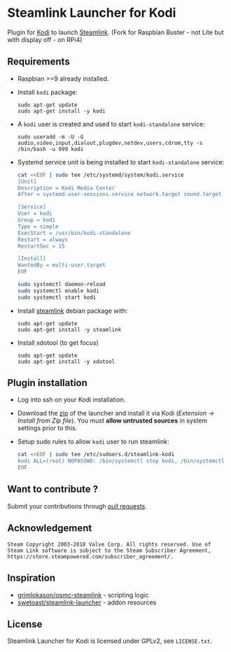 # Steamlink Launcher for Kodi

Plugin for [Kodi](https://kodi.tv/) to launch [Steamlink](https://steamcommunity.com/app/353380/discussions/6/2806204039992195182/).
(Fork for Raspbian Buster - not Lite but with display off - on RPi4)

## Requirements

* Raspbian >=9 already installed.

* Install `kodi` package:

  ```shell
  sudo apt-get update
  sudo apt-get install -y kodi
  ```

* A `kodi` user is created and used to start `kodi-standalone` service:

  ```shell
  sudo useradd -m -U -G audio,video,input,dialout,plugdev,netdev,users,cdrom,tty -s /bin/bash -u 999 kodi
  ```

* Systemd service unit is being installed to start `kodi-standalone` service:

  ```bash
  cat <<EOF | sudo tee /etc/systemd/system/kodi.service
  [Unit]
  Description = Kodi Media Center
  After = systemd-user-sessions.service network.target sound.target

  [Service]
  User = kodi
  Group = kodi
  Type = simple
  ExecStart = /usr/bin/kodi-standalone
  Restart = always
  RestartSec = 15

  [Install]
  WantedBy = multi-user.target
  EOF

  sudo systemctl daemon-reload
  sudo systemctl enable kodi
  sudo systemctl start kodi
  ```

* Install [steamlink](https://steamcommunity.com/app/353380/discussions/0/1743353164093954254) debian package with:

  ```shell
  sudo apt-get update
  sudo apt-get install -y steamlink
  ```
  
* Install xdotool (to get focus)

  ```shell
  sudo apt-get update
  sudo apt-get install -y xdotool
  ```

## Plugin installation

* Log into ssh on your Kodi installation.

* Download the [zip](https://github.com/bigbrozer/kodi-steamlink-launcher/releases) of the launcher and install it via Kodi (*Extension → Install from Zip file*). You must **allow untrusted sources** in system settings prior to this.

* Setup sudo rules to allow `kodi` user to run steamlink:

  ```bash
  cat <<EOF | sudo tee /etc/sudoers.d/steamlink-kodi
  kodi ALL=(root) NOPASSWD: /bin/systemctl stop kodi, /bin/systemctl restart kodi, /bin/openvt, /bin/xinit, /bin/sh, /bin/steamlink, /bin/xrandr, /bin/xdotool
  EOF
  ```

## Want to contribute ?

Submit your contributions through [pull requests](https://help.github.com/articles/about-pull-requests/).

## Acknowledgement

```plain
Steam Copyright 2003-2018 Valve Corp. All rights reserved. Use of Steam Link software is subject to the Steam Subscriber Agreement, https://store.steampowered.com/subscriber_agreement/.
```

## Inspiration

* [grimlokason/osmc-steamlink](https://gitlab.com/grimlokason/osmc-steamlink) - scripting logic
* [swetoast/steamlink-launcher](https://github.com/swetoast/steamlink-launcher) - addon resources

## License

Steamlink Launcher for Kodi is licensed under GPLv2, see `LICENSE.txt`.

